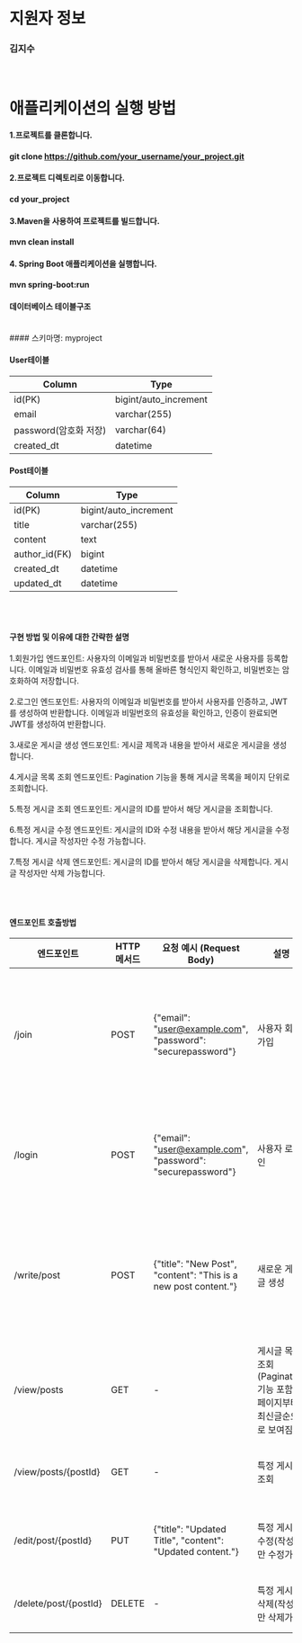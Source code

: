 # 지원자 정보
### 김지수
</br>

# 애플리케이션의 실행 방법
#### 1.프로젝트를 클론합니다.
#### git clone https://github.com/your_username/your_project.git
#### 2.프로젝트 디렉토리로 이동합니다.
#### cd your_project
#### 3.Maven을 사용하여 프로젝트를 빌드합니다.
#### mvn clean install
#### 4. Spring Boot 애플리케이션을 실행합니다.
#### mvn spring-boot:run

#### 데이터베이스 테이블구조
</br>
#### 스키마명: myproject

#### User테이블
|Column|Type|
|---|---|
|id(PK)|bigint/auto_increment|
|email|varchar(255)|
|password(암호화 저장)|varchar(64)|
|created_dt|datetime|

#### Post테이블
|Column|Type|
|---|---|
|id(PK)|bigint/auto_increment|
|title|varchar(255)|
|content|text|
|author_id(FK)|bigint|
|created_dt|datetime|
|updated_dt|datetime|


</br></br>

#### 구현 방법 및 이유에 대한 간략한 설명
1.회원가입 엔드포인트:
사용자의 이메일과 비밀번호를 받아서 새로운 사용자를 등록합니다.
이메일과 비밀번호 유효성 검사를 통해 올바른 형식인지 확인하고, 비밀번호는 암호화하여 저장합니다.
</br></br>
2.로그인 엔드포인트:
사용자의 이메일과 비밀번호를 받아서 사용자를 인증하고, JWT를 생성하여 반환합니다.
이메일과 비밀번호의 유효성을 확인하고, 인증이 완료되면 JWT를 생성하여 반환합니다.
</br></br>
3.새로운 게시글 생성 엔드포인트:
게시글 제목과 내용을 받아서 새로운 게시글을 생성합니다.
</br></br>
4.게시글 목록 조회 엔드포인트:
Pagination 기능을 통해 게시글 목록을 페이지 단위로 조회합니다.
</br></br>
5.특정 게시글 조회 엔드포인트:
게시글의 ID를 받아서 해당 게시글을 조회합니다.
</br></br>
6.특정 게시글 수정 엔드포인트:
게시글의 ID와 수정 내용을 받아서 해당 게시글을 수정합니다.
게시글 작성자만 수정 가능합니다.
</br></br>
7.특정 게시글 삭제 엔드포인트:
게시글의 ID를 받아서 해당 게시글을 삭제합니다.
게시글 작성자만 삭제 가능합니다.

</br></br>
#### 엔드포인트 호출방법
|엔드포인트|HTTP 메서드|요청 예시 (Request Body)|설명|Response|
|---|---|---|-|---|
|/join|POST|{"email": "user@example.com", "password": "securepassword"}|사용자 회원가입|성공 시: 201 Created</br>응답 본문: 생성된 사용자의 정보 (생성된 사용자 ID 등)</br>실패 시: 400 Bad Request</br>응답 본문: 오류 메시지
|/login|POST|{"email": "user@example.com", "password": "securepassword"}|사용자 로그인|성공 시: 200 OK</br>응답 본문: JWT 토큰</br>실패 시: 401 Unauthorized</br>응답 본문: 오류 메시지
|/write/post|POST|{"title": "New Post", "content": "This is a new post content."}|새로운 게시글 생성|성공 시: 201 Created</br>응답 본문: 생성된 게시글의 정보 (생성된 게시글 ID 등)</br>실패 시: 400 Bad Request</br>응답 본문: 오류 메시지
|/view/posts|GET|-|게시글 목록 조회 (Pagination 기능 포함) 1페이지부터 최신글순으로 보여짐|성공 시: 200 OK</br>응답 본문: 페이지 정보와 게시글 목록
|/view/posts/{postId}|GET|-|특정 게시글 조회|성공 시: 200 OK </br> 응답 본문: 페이지 정보와 게시글 목록
|/edit/post/{postId}|PUT|{"title": "Updated Title", "content": "Updated content."}|특정 게시글 수정(작성자만 수정가능)|성공 시: 200 OK </br>응답 본문: "게시글이 수정되었습니다."
|/delete/post/{postId}|DELETE|-|특정 게시글 삭제(작성자만 삭제가능)|성공 시: 200 </br> OK응답 본문: "게시글이 삭제되었습니다."
